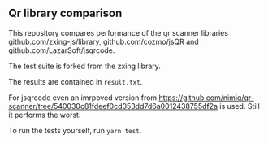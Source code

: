 ## Qr library comparison

This repository compares performance of the qr scanner libraries github.com/zxing-js/library, github.com/cozmo/jsQR and github.com/LazarSoft/jsqrcode.

The test suite is forked from the zxing library.

The results are contained in `result.txt`.

For jsqrcode even an imrpoved version from https://github.com/nimiq/qr-scanner/tree/540030c81fdeef0cd053dd7d6a0012438755df2a is used. Still it performs the worst.

To run the tests yourself, run `yarn test`.
